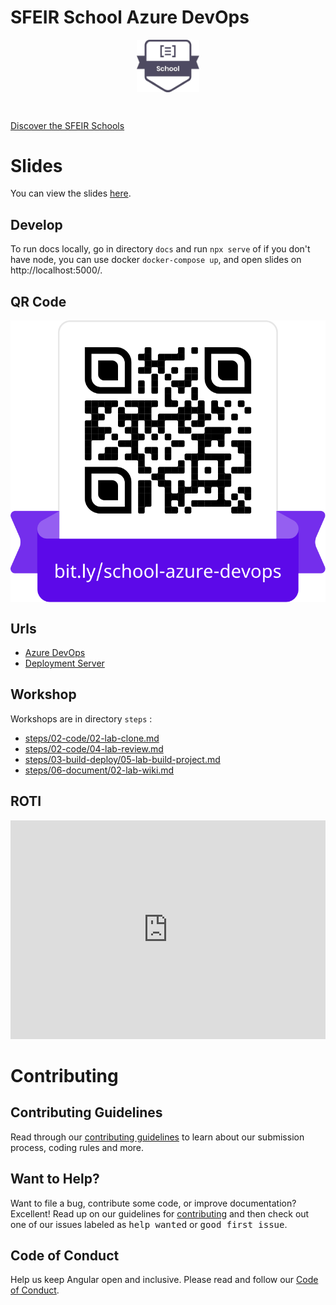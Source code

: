 # SFEIR School Azure DevOps

<p align="center">
 <img style="display:block" width="20%" height="20%" src="./docs/assets/images/sfeir-school-logo.png" alt="SFEIR School logo">
</p>

<br/>

[Discover the SFEIR Schools](https://www.sfeir.com/fr/contenus-dexperts/sfeir-school)

# Slides

You can view the slides [here](https://sfeir-open-source.github.io/sfeir-school-azure-devops/).

## Develop

To run docs locally, go in directory `docs` and run `npx serve` of if you don't have node, you can use docker `docker-compose up`, and open slides on http://localhost:5000/.

## QR Code

<img style="display:block" width="800px" src="./docs/assets/images/frame.svg" alt="SFEIR School QR Code">

## Urls

- [Azure DevOps](https://dev.azure.com/sfeir-schools/AzureDevops-1)
- [Deployment Server](http://prod0.azure-devops.sfeir.school/)

## Workshop

Workshops are in directory `steps` : 

- [steps/02-code/02-lab-clone.md](https://github.com/sfeir-open-source/sfeir-school-azure-devops/blob/main/steps/02-code/02-lab-clone.md)
- [steps/02-code/04-lab-review.md](https://github.com/sfeir-open-source/sfeir-school-azure-devops/blob/main/steps/02-code/04-lab-review.md)
- [steps/03-build-deploy/05-lab-build-project.md](https://github.com/sfeir-open-source/sfeir-school-azure-devops/blob/main/steps/03-build-deploy/05-lab-build-project.md)
- [steps/06-document/02-lab-wiki.md](https://github.com/sfeir-open-source/sfeir-school-azure-devops/blob/main/steps/06-document/02-lab-wiki.md)


## ROTI

<iframe
src="https://roti.express/i/sfeir-azure-devops"
style="border:0;width:100%;height:350px;">
</iframe>


# Contributing

## Contributing Guidelines

Read through our [contributing guidelines][contributing] to learn about our submission process, coding rules and more.

## Want to Help?

Want to file a bug, contribute some code, or improve documentation? Excellent! Read up on our guidelines for [contributing][contributing] and then check out one of our issues labeled as <kbd>help wanted</kbd> or <kbd>good first issue</kbd>.

## Code of Conduct

Help us keep Angular open and inclusive. Please read and follow our [Code of Conduct][codeofconduct].

[contributing]: CONTRIBUTING.md
[codeofconduct]: https://github.com/sfeir-open-source/code-of-conduct/blob/master/CODE_OF_CONDUCT.md
